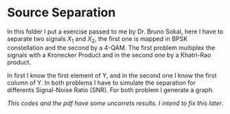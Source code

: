 # Source Separation

In this folder I put a exercise passed to me by Dr. Bruno Sokal, here I have
to separate two signals $X_{1}$ and $X_{2}$, the first one is mapped in BPSK
constellation and the second by a 4-QAM. The first problem multiplex the 
signals with a Kronecker Product and in the second one by a Khatri-Rao 
product.

In first I know the first element of Y, and in the second one I know the 
first column of Y. In both problems I have to simulate the separation for
differents Signal-Noise Ratio (SNR). For both problem I generate a graph.

*This codes and the pdf have some uncorrets results. I intend to fix this
later*.